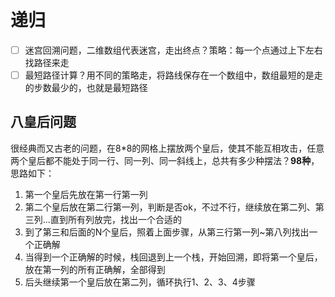 # 递归
- [ ] 迷宫回溯问题，二维数组代表迷宫，走出终点？策略：每一个点通过上下左右找路径来走
- [ ] 最短路径计算？用不同的策略走，将路线保存在一个数组中，数组最短的是走的步数最少的，也就是最短路径

## 八皇后问题
很经典而又古老的问题，在8*8的网格上摆放两个皇后，使其不能互相攻击，任意两个皇后都不能处于同一行、同一列、同一斜线上，总共有多少种摆法？**98种**，思路如下：
1. 第一个皇后先放在第一行第一列
2. 第二个皇后放在第二行第一列，判断是否ok，不过不行，继续放在第二列、第三列...直到所有列放完，找出一个合适的
3. 到了第三和后面的N个皇后，照着上面步骤，从第三行第一列~第八列找出一个正确解
4. 当得到一个正确解的时候，栈回退到上一个栈，开始回溯，即将第一个皇后，放在第一列的所有正确解，全部得到
5. 后头继续第一个皇后放在第二列，循环执行1、2、3、4步骤